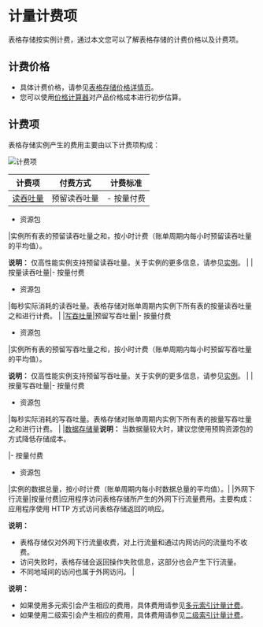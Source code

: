 # 计量计费项

表格存储按实例计费，通过本文您可以了解表格存储的计费价格以及计费项。

## 计费价格

-   具体计费价格，请参见[表格存储价格详情页](https://www.aliyun.com/price/product#/ots/detail)。
-   您可以使用[价格计算器](https://www.aliyun.com/price/product#/ots/calculator)对产品价格成本进行初步估算。

## 计费项

表格存储实例产生的费用主要由以下计费项构成：

![计费项](https://static-aliyun-doc.oss-accelerate.aliyuncs.com/assets/img/zh-CN/1247958951/p51901.png)

|计费项|付费方式|计费标准|
|---|----|----|
|[读吞吐量](/cn.zh-CN/功能介绍/基础概念/读写吞吐量.md)|预留读吞吐量|-   按量付费
-   资源包

|实例所有表的预留读吞吐量之和，按小时计费（账单周期内每小时预留读吞吐量的平均值）。

**说明：** 仅高性能实例支持预留读吞吐量。关于实例的更多信息，请参见[实例](/cn.zh-CN/功能介绍/基础概念/实例.md)。 |
|按量读吞吐量|-   按量付费
-   资源包

|每秒实际消耗的读吞吐量。表格存储对账单周期内实例下所有表的按量读吞吐量之和进行计费。 |
|[写吞吐量](/cn.zh-CN/功能介绍/基础概念/读写吞吐量.md)|预留写吞吐量|-   按量付费
-   资源包

|实例所有表的预留写吞吐量之和，按小时计费（账单周期内每小时预留写吞吐量的平均值）。

**说明：** 仅高性能实例支持预留写吞吐量。关于实例的更多信息，请参见[实例](/cn.zh-CN/功能介绍/基础概念/实例.md)。 |
|按量写吞吐量|-   按量付费
-   资源包

|每秒实际消耗的写吞吐量。表格存储对账单周期内实例下所有表的按量写吞吐量之和进行计费。 |
|[数据存储量](/cn.zh-CN/产品定价/数据存储量.md)**说明：** 当数据量较大时，建议您使用预购资源包的方式降低存储成本。

|-   按量付费
-   资源包

|实例的数据总量，按小时计费（账单周期内每小时数据总量的平均值）。|
|外网下行流量|按量付费|应用程序访问表格存储所产生的外网下行流量费用。主要构成：应用程序使用 HTTP 方式访问表格存储返回的响应。

**说明：**

-   表格存储仅对外网下行流量收费，对上行流量和通过内网访问的流量均不收费。
-   访问失败时，表格存储会返回操作失败信息，这部分也会产生下行流量。
-   不同地域间的访问也属于外网访问。 |

**说明：**

-   如果使用多元索引会产生相应的费用，具体费用请参见[多元索引计量计费](/cn.zh-CN/产品定价/多元索引计量计费.md)。
-   如果使用二级索引会产生相应的费用，具体费用请参见[二级索引计量计费](/cn.zh-CN/产品定价/二级索引计量计费.md)。

